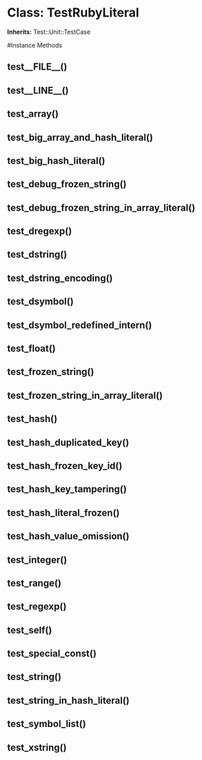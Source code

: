 # Class: TestRubyLiteral
**Inherits:** Test::Unit::TestCase
    




#Instance Methods
## test__FILE__() [](#method-i-test__FILE__)

## test__LINE__() [](#method-i-test__LINE__)

## test_array() [](#method-i-test_array)

## test_big_array_and_hash_literal() [](#method-i-test_big_array_and_hash_literal)

## test_big_hash_literal() [](#method-i-test_big_hash_literal)

## test_debug_frozen_string() [](#method-i-test_debug_frozen_string)

## test_debug_frozen_string_in_array_literal() [](#method-i-test_debug_frozen_string_in_array_literal)

## test_dregexp() [](#method-i-test_dregexp)

## test_dstring() [](#method-i-test_dstring)

## test_dstring_encoding() [](#method-i-test_dstring_encoding)

## test_dsymbol() [](#method-i-test_dsymbol)

## test_dsymbol_redefined_intern() [](#method-i-test_dsymbol_redefined_intern)

## test_float() [](#method-i-test_float)

## test_frozen_string() [](#method-i-test_frozen_string)

## test_frozen_string_in_array_literal() [](#method-i-test_frozen_string_in_array_literal)

## test_hash() [](#method-i-test_hash)

## test_hash_duplicated_key() [](#method-i-test_hash_duplicated_key)

## test_hash_frozen_key_id() [](#method-i-test_hash_frozen_key_id)

## test_hash_key_tampering() [](#method-i-test_hash_key_tampering)

## test_hash_literal_frozen() [](#method-i-test_hash_literal_frozen)

## test_hash_value_omission() [](#method-i-test_hash_value_omission)

## test_integer() [](#method-i-test_integer)

## test_range() [](#method-i-test_range)

## test_regexp() [](#method-i-test_regexp)

## test_self() [](#method-i-test_self)

## test_special_const() [](#method-i-test_special_const)

## test_string() [](#method-i-test_string)

## test_string_in_hash_literal() [](#method-i-test_string_in_hash_literal)

## test_symbol_list() [](#method-i-test_symbol_list)

## test_xstring() [](#method-i-test_xstring)


